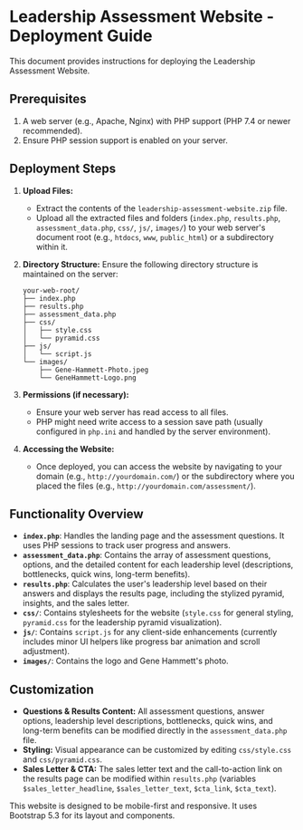 # Leadership Assessment Website - Deployment Guide

This document provides instructions for deploying the Leadership Assessment Website.

## Prerequisites

1.  A web server (e.g., Apache, Nginx) with PHP support (PHP 7.4 or newer recommended).
2.  Ensure PHP session support is enabled on your server.

## Deployment Steps

1.  **Upload Files:**
    *   Extract the contents of the `leadership-assessment-website.zip` file.
    *   Upload all the extracted files and folders (`index.php`, `results.php`, `assessment_data.php`, `css/`, `js/`, `images/`) to your web server's document root (e.g., `htdocs`, `www`, `public_html`) or a subdirectory within it.

2.  **Directory Structure:**
    Ensure the following directory structure is maintained on the server:
    ```
    your-web-root/
    ├── index.php
    ├── results.php
    ├── assessment_data.php
    ├── css/
    │   ├── style.css
    │   └── pyramid.css
    ├── js/
    │   └── script.js
    └── images/
        ├── Gene-Hammett-Photo.jpeg
        └── GeneHammett-Logo.png
    ```

3.  **Permissions (if necessary):**
    *   Ensure your web server has read access to all files.
    *   PHP might need write access to a session save path (usually configured in `php.ini` and handled by the server environment).

4.  **Accessing the Website:**
    *   Once deployed, you can access the website by navigating to your domain (e.g., `http://yourdomain.com/`) or the subdirectory where you placed the files (e.g., `http://yourdomain.com/assessment/`).

## Functionality Overview

*   **`index.php`**: Handles the landing page and the assessment questions. It uses PHP sessions to track user progress and answers.
*   **`assessment_data.php`**: Contains the array of assessment questions, options, and the detailed content for each leadership level (descriptions, bottlenecks, quick wins, long-term benefits).
*   **`results.php`**: Calculates the user's leadership level based on their answers and displays the results page, including the stylized pyramid, insights, and the sales letter.
*   **`css/`**: Contains stylesheets for the website (`style.css` for general styling, `pyramid.css` for the leadership pyramid visualization).
*   **`js/`**: Contains `script.js` for any client-side enhancements (currently includes minor UI helpers like progress bar animation and scroll adjustment).
*   **`images/`**: Contains the logo and Gene Hammett's photo.

## Customization

*   **Questions & Results Content:** All assessment questions, answer options, leadership level descriptions, bottlenecks, quick wins, and long-term benefits can be modified directly in the `assessment_data.php` file.
*   **Styling:** Visual appearance can be customized by editing `css/style.css` and `css/pyramid.css`.
*   **Sales Letter & CTA:** The sales letter text and the call-to-action link on the results page can be modified within `results.php` (variables `$sales_letter_headline`, `$sales_letter_text`, `$cta_link`, `$cta_text`).

This website is designed to be mobile-first and responsive. It uses Bootstrap 5.3 for its layout and components.
